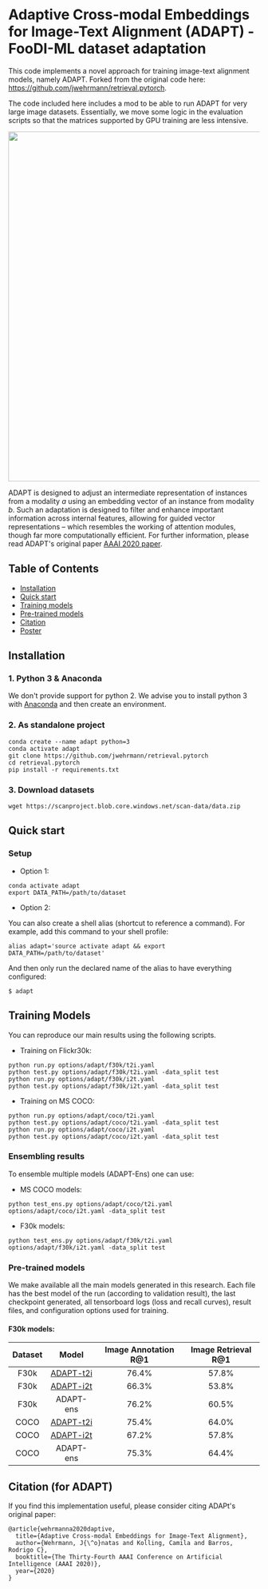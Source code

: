 # Adaptive Cross-modal Embeddings for Image-Text Alignment (ADAPT) - FooDI-ML dataset adaptation

This code implements a novel approach for training image-text alignment models, namely ADAPT. Forked from the original code here: https://github.com/jwehrmann/retrieval.pytorch.


The code included here includes a mod to be able to run ADAPT for very large image datasets. Essentially, we move some logic in the evaluation scripts so that the matrices supported by GPU training are less intensive.
<p align="center">
    <img src="assets/adapt.png" width="700"/>
</p>
<!-- future link: https://github.com/jwehrmann/retrieval.pytorch/assets/adapt.png -->

ADAPT is designed to adjust an intermediate representation of instances from a modality _a_ using an embedding vector of an instance from modality _b_. Such an adaptation is designed to filter and enhance important information across internal features, allowing for guided vector representations – which resembles the working of attention modules, though far more computationally efficient. For further information, please read ADAPT's original paper [AAAI 2020 paper](https://www.researchgate.net/publication/337636199_Adaptive_Cross-modal_Embeddings_for_Image-Text_Alignment).



## Table of Contents

* [Installation](#installation)
* [Quick start](#quickstart)
* [Training models](#training)
* [Pre-trained models](#pretrained)
* [Citation](#citation)
* [Poster](#poster)

## Installation
<a name="installation"/>

### 1. Python 3 & Anaconda

We don't provide support for python 2. We advise you to install python 3 with [Anaconda](https://docs.anaconda.com/anaconda/install/) and then create an environment.

### 2. As standalone project

```
conda create --name adapt python=3
conda activate adapt
git clone https://github.com/jwehrmann/retrieval.pytorch
cd retrieval.pytorch
pip install -r requirements.txt
```

### 3. Download datasets

```
wget https://scanproject.blob.core.windows.net/scan-data/data.zip
```

## Quick start
<a name="quickstart"/>


### Setup

* Option 1:

```
conda activate adapt
export DATA_PATH=/path/to/dataset
```

* Option 2:

You can also create a shell alias (shortcut to reference a command). For example, add this command to your shell profile:
```
alias adapt='source activate adapt && export DATA_PATH=/path/to/dataset' 
```

And then only run the declared name of the alias to have everything configured:
```
$ adapt
```

## Training Models
<a name="training"/>

You can reproduce our main results using the following scripts.

* Training on Flickr30k:
```
python run.py options/adapt/f30k/t2i.yaml
python test.py options/adapt/f30k/t2i.yaml -data_split test
python run.py options/adapt/f30k/i2t.yaml
python test.py options/adapt/f30k/i2t.yaml -data_split test
```

* Training on MS COCO:
```
python run.py options/adapt/coco/t2i.yaml
python test.py options/adapt/coco/t2i.yaml -data_split test
python run.py options/adapt/coco/i2t.yaml
python test.py options/adapt/coco/i2t.yaml -data_split test
```

### Ensembling results

To ensemble multiple models (ADAPT-Ens) one can use: 

* MS COCO models:
```
python test_ens.py options/adapt/coco/t2i.yaml options/adapt/coco/i2t.yaml -data_split test
```

* F30k models:
```
python test_ens.py options/adapt/f30k/t2i.yaml options/adapt/f30k/i2t.yaml -data_split test
```

### Pre-trained models
<a name="pretrained"/>

We make available all the main models generated in this research. Each file has the best model of the run (according to validation result), the last checkpoint generated, all tensorboard logs (loss and recall curves), result files, and configuration options used for training. 

#### F30k models:

| Dataset| Model      | Image Annotation R@1 | Image Retrieval R@1 |
|:--:    | :--:       | :--:                | :--:                 |
| F30k   | [ADAPT-t2i](https://wehrmann.s3-us-west-2.amazonaws.com/adapt_models/f30k_adapt_t2i.tar)  |   76.4%                  |   57.8%                  |
| F30k   | [ADAPT-i2t](https://wehrmann.s3-us-west-2.amazonaws.com/adapt_models/f30k_adapt_i2t.tar)  | 66.3%                   |   53.8%                    |
| F30k | ADAPT-ens | 76.2%    | 60.5%   | 
| COCO | [ADAPT-t2i](https://wehrmann.s3-us-west-2.amazonaws.com/adapt_models/coco_adapt_t2i.tar) | 75.4% |  64.0%    | 
| COCO | [ADAPT-i2t](https://wehrmann.s3-us-west-2.amazonaws.com/adapt_models/coco_adapt_i2t.tar) | 67.2%    | 57.8%   | 
| COCO | ADAPT-ens | 75.3%    | 64.4%   | 

## Citation (for ADAPT)
<a name="citation"/>

If you find this implementation useful, please consider citing ADAPt's original paper:

```
@article{wehrmanna2020daptive,
  title={Adaptive Cross-modal Embeddings for Image-Text Alignment},
  author={Wehrmann, J{\^o}natas and Kolling, Camila and Barros, Rodrigo C},
  booktitle={The Thirty-Fourth AAAI Conference on Artificial Intelligence (AAAI 2020)},
  year={2020}
}
```

